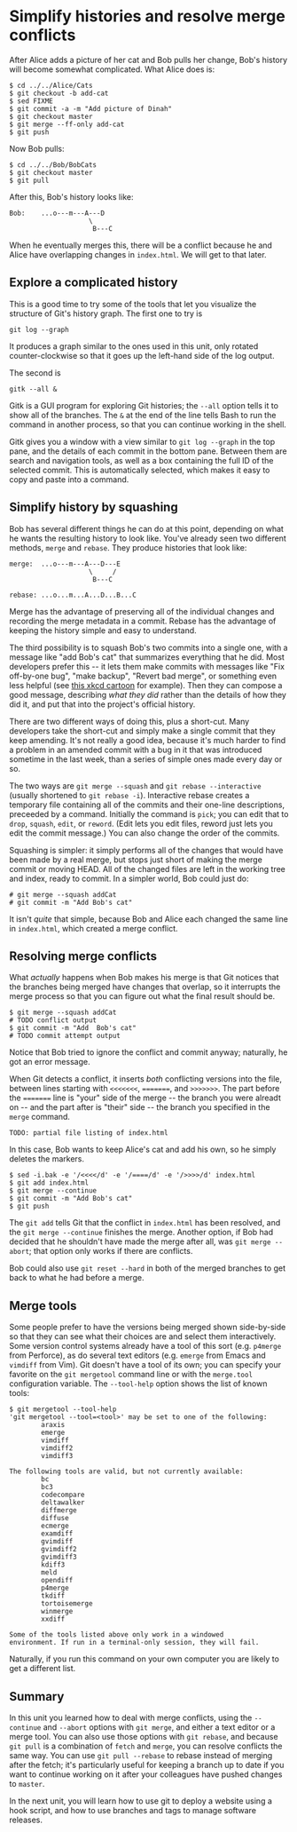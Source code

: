 # Simplify histories and resolve merge conflicts

After Alice adds a picture of her cat and Bob pulls her change, Bob's history
will become somewhat complicated.  What Alice does is:

```
$ cd ../../Alice/Cats
$ git checkout -b add-cat
$ sed FIXME
$ git commit -a -m "Add picture of Dinah"
$ git checkout master
$ git merge --ff-only add-cat
$ git push
```

Now Bob pulls:

```
$ cd ../../Bob/BobCats
$ git checkout master
$ git pull
```

After this, Bob's history looks like:

```
Bob:    ...o---m---A---D
                    \
                     B---C
```

When he eventually merges this, there will be a conflict because he and Alice
have overlapping changes in `index.html`.  We will get to that later.

## Explore a complicated history

This is a good time to try some of the tools that let you visualize the
structure of Git's history graph.  The first one to try is

```
git log --graph
```

It produces a graph similar to the ones used in this unit, only rotated
counter-clockwise so that it goes up the left-hand side of the log output.

The second is 

```
gitk --all &
```

Gitk is a GUI program for exploring Git histories; the `--all` option tells it
to show all of the branches.  The `&` at the end of the line tells Bash to run
the command in another process, so that you can continue working in the shell.

Gitk gives you a window with a view similar to `git log --graph` in the top
pane, and the details of each commit in the bottom pane.  Between them are
search and navigation tools, as well as a box containing the full ID of the
selected commit.  This is automatically selected, which makes it easy to copy
and paste into a command.

## Simplify history by squashing

Bob has several different things he can do at this point, depending on what he
wants the resulting history to look like.  You've already seen two different
methods, `merge` and `rebase`.  They produce histories that look like:

``` 
merge:  ...o---m---A---D---E
                    \     /
                     B---C

rebase: ...o...m...A...D...B...C
```

Merge has the advantage of preserving all of the individual changes and
recording the merge metadata in a commit.  Rebase has the advantage of keeping
the history simple and easy to understand.

The third possibility is to squash Bob's two commits into a single one, with a
message like "add Bob's cat" that summarizes everything that he did.  Most
developers prefer this -- it lets them make commits with messages like "Fix
off-by-one bug", "make backup", "Revert bad merge", or something even less
helpful (see [this xkcd cartoon](https://xkcd.com/1296/) for example).  Then
they can compose a good message, describing *what they did* rather than the
details of how they did it, and put that into the project's official history.

There are two different ways of doing this, plus a short-cut.  Many developers
take the short-cut and simply make a single commit that they keep amending.
It's not really a good idea, because it's much harder to find a problem in an
amended commit with a bug in it that was introduced sometime in the last week,
than a series of simple ones made every day or so.

The two ways are `git merge --squash` and `git rebase --interactive` (usually
shortened to `git rebase -i`).  Interactive rebase creates a temporary file
containing all of the commits and their one-line descriptions, preceeded by a
command.  Initially the command is `pick`; you can edit that to `drop`,
`squash`, `edit`, or `reword`.  (Edit lets you edit files, reword just lets
you edit the commit message.)  You can also change the order of the commits.

Squashing is simpler:  it simply performs all of the changes that would have
been made by a real merge, but stops just short of making the merge commit or
moving HEAD.  All of the changed files are left in the working tree and index,
ready to commit.  In a simpler world, Bob could just do:

```
# git merge --squash addCat
# git commit -m "Add Bob's cat"
```

It isn't *quite* that simple, because Bob and Alice each changed the same line
in `index.html`, which created a merge conflict.


## Resolving merge conflicts

What *actually* happens when Bob makes his merge is that Git notices that the
branches being merged have changes that overlap, so it interrupts the merge
process so that you can figure out what the final result should be.

```
$ git merge --squash addCat
# TODO conflict output
$ git commit -m "Add  Bob's cat"
# TODO commit attempt output
```

Notice that Bob tried to ignore the conflict and commit anyway; naturally, he
got an error message.

When Git detects a conflict, it inserts *both* conflicting versions into the
file, between lines starting with `<<<<<<<`, `=======`, and `>>>>>>>`.  The
part before the `=======` line is "your" side of the merge -- the branch
you were alreadt on -- and the part after is "their" side -- the branch you
specified in the `merge` command.

```
TODO: partial file listing of index.html
```

In this case, Bob wants to keep Alice's cat and add his own, so he simply
deletes the markers.

```
$ sed -i.bak -e '/<<<</d' -e '/====/d' -e '/>>>>/d' index.html
$ git add index.html
$ git merge --continue
$ git commit -m "Add Bob's cat"
$ git push
```

The `git add` tells Git that the conflict in `index.html` has been resolved,
and the `git merge --continue` finishes the merge.  Another option, if Bob had
decided that he shouldn't have made the merge after all, was `git merge
--abort`; that option only works if there are conflicts.

Bob could also use `git reset --hard` in both of the merged branches to get back
to what he had before a merge.

## Merge tools

Some people prefer to have the versions being merged shown side-by-side so
that they can see what their choices are and select them interactively.  Some
version control systems already have a tool of this sort (e.g. `p4merge` from
Perforce), as do several text editors (e.g. `emerge` from Emacs and `vimdiff`
from Vim).  Git doesn't have a tool of its own; you can specify your favorite
on the `git mergetool` command line or with the `merge.tool` configuration
variable.  The `--tool-help` option shows the list of known tools:

```
$ git mergetool --tool-help
'git mergetool --tool=<tool>' may be set to one of the following:
		araxis
		emerge
		vimdiff
		vimdiff2
		vimdiff3

The following tools are valid, but not currently available:
		bc
		bc3
		codecompare
		deltawalker
		diffmerge
		diffuse
		ecmerge
		examdiff
		gvimdiff
		gvimdiff2
		gvimdiff3
		kdiff3
		meld
		opendiff
		p4merge
		tkdiff
		tortoisemerge
		winmerge
		xxdiff

Some of the tools listed above only work in a windowed
environment. If run in a terminal-only session, they will fail.
```

Naturally, if you run this command on your own computer you are likely to get
a different list.

## Summary

In this unit you learned how to deal with merge conflicts, using the
`--continue` and `--abort` options with `git merge`, and either a text editor
or a merge tool.  You can also use those options with `git rebase`, and
because `git pull` is a combination of `fetch` and `merge`, you can resolve
conflicts the same way.  You can use `git pull --rebase` to rebase instead of
merging after the fetch; it's particularly useful for keeping a branch up to
date if you want to continue working on it after your colleagues have pushed
changes to `master`.

In the next unit, you will learn how to use git to deploy a website using a
hook script, and how to use branches and tags to manage software releases.
